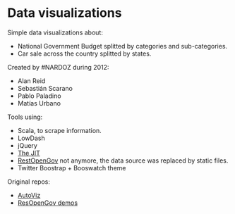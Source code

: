 Data visualizations
===================

Simple data visualizations about:

* National Government Budget splitted by categories and sub-categories.
* Car sale across the country splitted by states.

Created by #NARDOZ during 2012:

* Alan Reid
* Sebastián Scarano
* Pablo Paladino
* Matías Urbano

Tools using:

* Scala, to scrape information.
* LowDash
* jQuery
* [The JIT](http://philogb.github.io/jit/)
* [RestOpenGov](http://restopengovorg/) not anymore, the data source was replaced by static files.
* Twitter Boostrap + Booswatch theme

Original repos:

* [AutoViz](https://github.com/RestOpenGov/autoViz)
* [ResOpenGov demos](https://github.com/RestOpenGov/RestOpenGov/tree/master/demos/visualizaciones)
